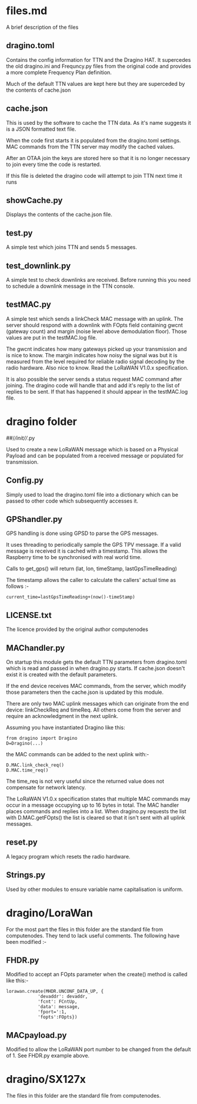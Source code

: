 # files.md

A brief description of the files

## dragino.toml

Contains the config information for TTN and the Dragino HAT. It supercedes the old dragino.ini and Frequncy.py files from the original code and provides a more complete Frequency Plan definition.

Much of the default TTN values are kept here but they are superceded by the contents of cache.json

## cache.json

This is used by the software to cache the TTN data. As it's name suggests it is a JSON formatted text file.

When the code first starts it is populated from the dragino.toml settings. MAC commands from the TTN server may modify the cached values.

After an OTAA join the keys are stored here so that it is no longer necessary to join every time the code is restarted.

If this file is deleted the dragino code will attempt to join TTN next time it runs

## showCache.py

Displays the contents of the cache.json file.

## test.py

A simple test which joins TTN and sends 5 messages.

## test_downlink.py

A simple test to check downlinks are received. Before running this you need to schedule a downlink message in the TTN console.

## testMAC.py

A simple test which sends a linkCheck MAC message with an uplink. The server should respond with a downlink with FOpts field containing gwcnt (gateway count) and margin (noise level above demodulation floor). Those values are put in the testMAC.log file.

The gwcnt indicates how many gateways picked up your transmission and is nice to know. The margin indicates how noisy the signal was but it is measured from the level required for reliable radio signal decoding by the radio hardware. Also nice to know. Read the LoRaWAN V1.0.x specification.

It is also possible the server sends a status request MAC command after joining. The dragino code will handle that and add it's reply to the list of replies to be sent. If that has happened it should appear in the testMAC.log file.

# dragino folder

##/_/_init/_/_.py

Used to create a new LoRaWAN message which is based on a Physical Payload and can be populated from a received message or populated for transmission.

## Config.py

Simply used to load the dragino.toml file into a dictionary which can be passed to other code which subsequently accesses it.

## GPShandler.py

GPS handling is done using GPSD to parse the GPS messages.

It uses threading to periodically sample the GPS TPV message. If a valid message is received it is cached with a timestamp.
This allows the Raspberry time to be synchronised with real world time.

Calls to get_gps() will return (lat, lon, timeStamp, lastGpsTimeReading)

The timestamp allows the caller to calculate the callers' actual time as follows :-

```
current_time=lastGpsTimeReading+(now()-timeStamp)
```

## LICENSE.txt

The licence provided by the original author computenodes

## MAChandler.py

On startup this module gets the default TTN parameters from dragino.toml which is read and passed in when dragino.py starts. If cache.json doesn't exist it is created with the default parameters.

If the end device receives MAC commands, from the server, which modify those parameters then the cache.json is updated by this module.

There are only two MAC uplink messages which can originate from the end device: linkCheckReq and timeReq. All others come from the server and require an acknowledgment in the next uplink.

Assuming you have instantiated Dragino like this:
```
from dragino import Dragino
D=Dragino(...)
```
the MAC commands can be added to the next uplink with:-
```
D.MAC.link_check_req()
D.MAC.time_req()
```

The time_req is not very useful since the returned value does not compensate for network latency.

The LoRaWAN V1.0.x specification states that multiple MAC commands may occur in a message occupying up to 16 bytes in total. The MAC handler places commands and replies into a list. When dragino.py requests the list with D.MAC.getFOpts() the list is cleared so that it isn't sent with all uplink messages.

## reset.py

A legacy program which resets the radio hardware.

## Strings.py

Used by other modules to ensure variable name capitalisation is uniform.

# dragino/LoraWan

For the most part the files in this folder are the standard file from computenodes. They tend to lack useful comments. The following have been modified :-

## FHDR.py

Modified to accept an FOpts parameter when the create() method is called like this:-
```
lorawan.create(MHDR.UNCONF_DATA_UP, {
            'devaddr': devaddr,
            'fcnt': FCntUp,
            'data': message,
            'fport=':1,
            'fopts':FOpts})

```
## MACpayload.py

Modified to allow the LoRaWAN port number to be changed from the default of 1. See FHDR.py example above.

# dragino/SX127x

The files in this folder are the standard file from computenodes. 

